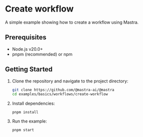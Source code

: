 # Create workflow

A simple example showing how to create a workflow using Mastra.

## Prerequisites

- Node.js v20.0+
- pnpm (recommended) or npm

## Getting Started

1. Clone the repository and navigate to the project directory:

   ```bash
   git clone https://github.com/@mastra-ai/@mastra
   cd examples/basics/workflows/create-workflow
   ```

2. Install dependencies:

   ```
   pnpm install
   ```

3. Run the example:

   ```bash
   pnpm start
   ```
